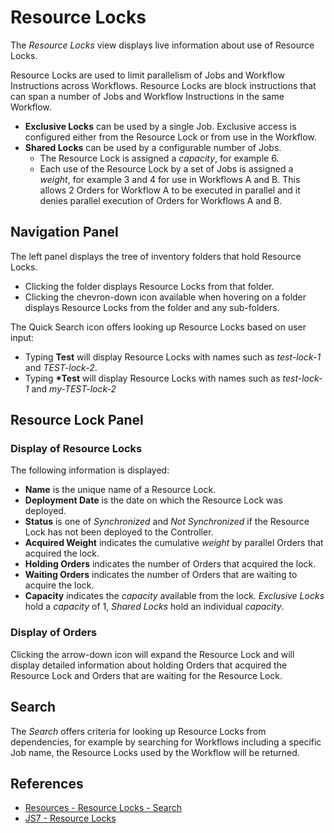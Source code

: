 # Resource Locks

The *Resource Locks* view displays live information about use of Resource Locks.

Resource Locks are used to limit parallelism of Jobs and Workflow Instructions across Workflows.
Resource Locks are block instructions that can span a number of Jobs and Workflow Instructions in the same Workflow.

- **Exclusive Locks** can be used by a single Job. Exclusive access is configured either from the Resource Lock or from use in the Workflow.
- **Shared Locks** can be used by a configurable number of Jobs.
  - The Resource Lock is assigned a *capacity*, for example 6.
  - Each use of the Resource Lock by a set of Jobs is assigned a *weight*, for example 3 and 4 for use in Workflows A and B. This allows 2 Orders for Workflow A to be executed in parallel and it denies parallel execution of Orders for Workflows A and B.

## Navigation Panel

The left panel displays the tree of inventory folders that hold Resource Locks.

- Clicking the folder displays Resource Locks from that folder.
- Clicking the chevron-down icon available when hovering on a folder displays Resource Locks from the folder and any sub-folders.

The Quick Search icon offers looking up Resource Locks based on user input:

- Typing **Test** will display Resource Locks with names such as *test-lock-1* and *TEST-lock-2*. 
- Typing **\*Test** will display Resource Locks with names such as *test-lock-1* and *my-TEST-lock-2*

## Resource Lock Panel

### Display of Resource Locks

The following information is displayed:

- **Name** is the unique name of a Resource Lock.
- **Deployment Date** is the date on which the Resource Lock was deployed.
- **Status** is one of *Synchronized* and *Not Synchronized* if the Resource Lock has not been deployed to the Controller.
- **Acquired Weight** indicates the cumulative *weight* by parallel Orders that acquired the lock.
- **Holding Orders** indicates the number of Orders that acquired the lock.
- **Waiting Orders** indicates the number of Orders that are waiting to acquire the lock.
- **Capacity** indicates the *capacity* available from the lock. *Exclusive Locks* hold a *capacity* of 1, *Shared Locks* hold an individual *capacity*.

### Display of Orders

Clicking the arrow-down icon will expand the Resource Lock and will display detailed information about holding Orders that acquired the Resource Lock and Orders that are waiting for the Resource Lock.

## Search

The *Search* offers criteria for looking up Resource Locks from dependencies, for example by searching for Workflows including a specific Job name, the Resource Locks used by the Workflow will be returned.

## References

- [Resources - Resource Locks - Search](/resources-resource-locks-search)
- [JS7 - Resource Locks](https://kb.sos-berlin.com/display/JS7/JS7+-+Resource+Locks)
